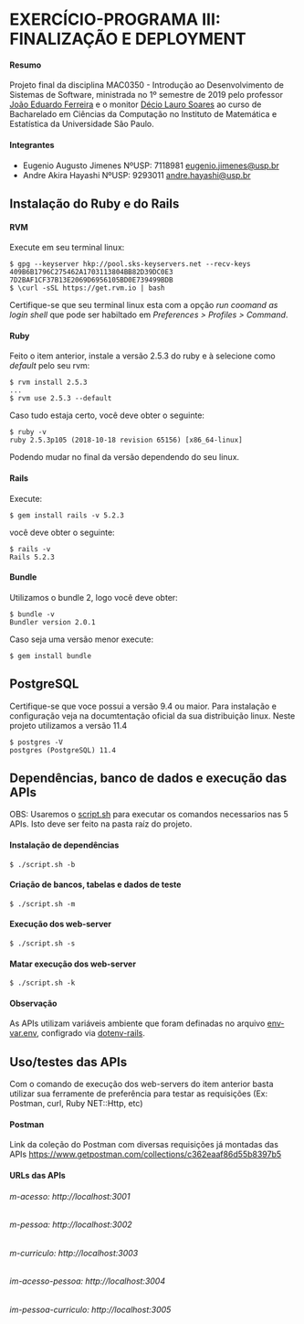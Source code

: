 # EXERCÍCIO-PROGRAMA III: FINALIZAÇÃO E DEPLOYMENT

#### Resumo
Projeto final da disciplina MAC0350 - Introdução ao Desenvolvimento de Sistemas de Software, ministrada no 1º semestre de 2019 pelo professor [João Eduardo Ferreira](https://www.ime.usp.br/~jef/) e o monitor [Décio Lauro Soares](https://github.com/deciolauro) ao curso de Bacharelado em Ciências da Computação no Instituto de Matemática e Estatística da Universidade São Paulo.

#### Integrantes
* Eugenio Augusto Jimenes NºUSP: 7118981 eugenio.jimenes@usp.br
* Andre Akira Hayashi NºUSP: 9293011 andre.hayashi@usp.br

## Instalação do Ruby e do Rails
#### RVM
Execute em seu terminal linux:
```
$ gpg --keyserver hkp://pool.sks-keyservers.net --recv-keys 409B6B1796C275462A1703113804BB82D39DC0E3 7D2BAF1CF37B13E2069D6956105BD0E739499BDB
$ \curl -sSL https://get.rvm.io | bash
```

Certifique-se que seu terminal linux esta com a opção *run coomand as login shell* que pode ser habiltado em *Preferences > Profiles > Command*.

#### Ruby
Feito o item anterior, instale a versão 2.5.3 do ruby e à selecione como *default* pelo seu rvm:
```
$ rvm install 2.5.3
...
$ rvm use 2.5.3 --default
```

Caso tudo estaja certo, você deve obter o seguinte:
```
$ ruby -v
ruby 2.5.3p105 (2018-10-18 revision 65156) [x86_64-linux]
```
Podendo mudar no final da versão dependendo do seu linux.

#### Rails
Execute:
```
$ gem install rails -v 5.2.3
```
você deve obter o seguinte:
```
$ rails -v
Rails 5.2.3
```
#### Bundle
Utilizamos o bundle 2, logo você deve obter:
```
$ bundle -v
Bundler version 2.0.1
```
Caso seja uma versão menor execute:
```
$ gem install bundle
```

## PostgreSQL
Certifique-se que voce possui a versão 9.4 ou maior. Para instalação e configuração veja na documtentação oficial da sua distribuição linux. Neste projeto utilizamos a versão 11.4
```
$ postgres -V
postgres (PostgreSQL) 11.4
```

## Dependências, banco de dados e execução das APIs
OBS: Usaremos o [script.sh](script.sh) para executar os comandos necessarios nas 5 APIs. Isto deve ser feito na pasta raíz do projeto.

#### Instalação de dependências
```
$ ./script.sh -b
```

#### Criação de bancos, tabelas e dados de teste
```
$ ./script.sh -m
```

#### Execução dos web-server
```
$ ./script.sh -s
```
#### Matar execução dos web-server
```
$ ./script.sh -k
```
#### Observação
As APIs utilizam variáveis ambiente que foram definadas no arquivo [env-var.env](env-var.env), configrado via [dotenv-rails](https://github.com/bkeepers/dotenv).

## Uso/testes das APIs
Com o comando de execução dos web-servers do item anterior basta utilizar sua ferramente de preferência para testar as requisições (Ex: Postman, curl, Ruby NET::Http, etc)
#### Postman
Link da coleção do Postman com diversas requisições já montadas das APIs
https://www.getpostman.com/collections/c362eaaf86d55b8397b5

#### URLs das APIs
###### m-acesso: http://localhost:3001
###### m-pessoa: http://localhost:3002
###### m-curriculo: http://localhost:3003
###### im-acesso-pessoa: http://localhost:3004
###### im-pessoa-curriculo: http://localhost:3005
